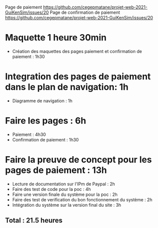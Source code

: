 Page de paiement https://github.com/cegepmatane/projet-web-2021-GuiKenSim/issues/20
Page de confirmation de paiement https://github.com/cegepmatane/projet-web-2021-GuiKenSim/issues/20

# Maquette 1 heure 30min
- Création des maquettes des pages paiement et confirmation de paiement : 1h30
# Integration des pages de paiement dans le plan de navigation: 1h
- Diagramme de navigation : 1h
# Faire les pages : 6h
- Paiement : 4h30
- Confirmation de paiement : 1h30
# Faire la preuve de concept pour les pages de paiement : 13h
- Lecture de documentation sur l'IPm de Paypal : 2h
- Faire des test de code pour la poc : 4h
- Faire une version finale du système pour la poc : 2h
- Faire des test de verification du bon fonctionnement du système : 2h
- Intégration du système sur la version final du site : 3h

## Total : 21.5 heures
